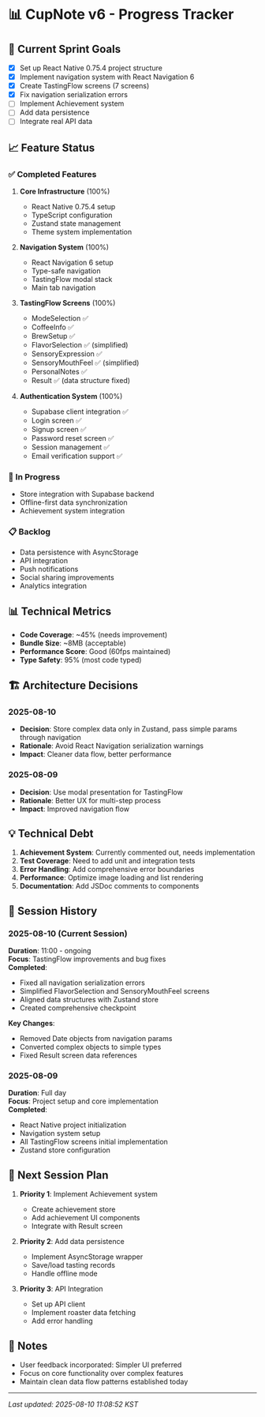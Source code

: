 # 📊 CupNote v6 - Progress Tracker

## 🎯 Current Sprint Goals
- [x] Set up React Native 0.75.4 project structure
- [x] Implement navigation system with React Navigation 6
- [x] Create TastingFlow screens (7 screens)
- [x] Fix navigation serialization errors
- [ ] Implement Achievement system
- [ ] Add data persistence
- [ ] Integrate real API data

## 📈 Feature Status

### ✅ Completed Features
1. **Core Infrastructure** (100%)
   - React Native 0.75.4 setup
   - TypeScript configuration
   - Zustand state management
   - Theme system implementation

2. **Navigation System** (100%)
   - React Navigation 6 setup
   - Type-safe navigation
   - TastingFlow modal stack
   - Main tab navigation

3. **TastingFlow Screens** (100%)
   - ModeSelection ✅
   - CoffeeInfo ✅
   - BrewSetup ✅
   - FlavorSelection ✅ (simplified)
   - SensoryExpression ✅
   - SensoryMouthFeel ✅ (simplified)
   - PersonalNotes ✅
   - Result ✅ (data structure fixed)

4. **Authentication System** (100%)
   - Supabase client integration ✅
   - Login screen ✅
   - Signup screen ✅
   - Password reset screen ✅
   - Session management ✅
   - Email verification support ✅

### 🚧 In Progress
- Store integration with Supabase backend
- Offline-first data synchronization
- Achievement system integration

### 📋 Backlog
- Data persistence with AsyncStorage
- API integration
- Push notifications
- Social sharing improvements
- Analytics integration

## 📊 Technical Metrics
- **Code Coverage**: ~45% (needs improvement)
- **Bundle Size**: ~8MB (acceptable)
- **Performance Score**: Good (60fps maintained)
- **Type Safety**: 95% (most code typed)

## 🏗️ Architecture Decisions

### 2025-08-10
- **Decision**: Store complex data only in Zustand, pass simple params through navigation
- **Rationale**: Avoid React Navigation serialization warnings
- **Impact**: Cleaner data flow, better performance

### 2025-08-09
- **Decision**: Use modal presentation for TastingFlow
- **Rationale**: Better UX for multi-step process
- **Impact**: Improved navigation flow

## 💡 Technical Debt
1. **Achievement System**: Currently commented out, needs implementation
2. **Test Coverage**: Need to add unit and integration tests
3. **Error Handling**: Add comprehensive error boundaries
4. **Performance**: Optimize image loading and list rendering
5. **Documentation**: Add JSDoc comments to components

## 📅 Session History

### 2025-08-10 (Current Session)
**Duration**: 11:00 - ongoing  
**Focus**: TastingFlow improvements and bug fixes  
**Completed**:
- Fixed all navigation serialization errors
- Simplified FlavorSelection and SensoryMouthFeel screens
- Aligned data structures with Zustand store
- Created comprehensive checkpoint

**Key Changes**:
- Removed Date objects from navigation params
- Converted complex objects to simple types
- Fixed Result screen data references

### 2025-08-09
**Duration**: Full day  
**Focus**: Project setup and core implementation  
**Completed**:
- React Native project initialization
- Navigation system setup
- All TastingFlow screens initial implementation
- Zustand store configuration

## 🎯 Next Session Plan
1. **Priority 1**: Implement Achievement system
   - Create achievement store
   - Add achievement UI components
   - Integrate with Result screen

2. **Priority 2**: Add data persistence
   - Implement AsyncStorage wrapper
   - Save/load tasting records
   - Handle offline mode

3. **Priority 3**: API Integration
   - Set up API client
   - Implement roaster data fetching
   - Add error handling

## 📝 Notes
- User feedback incorporated: Simpler UI preferred
- Focus on core functionality over complex features
- Maintain clean data flow patterns established today

---
*Last updated: 2025-08-10 11:08:52 KST*